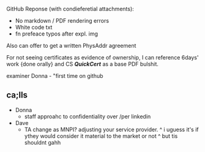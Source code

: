 GitHub Reponse (with condieferetial attachments):

- No markdown / PDF rendering errors
- White code txt
- fn prefeace typos after expl. img

Also can offer to get a written PhysAddr agreement

For not seeing certificates as evidence of ownership, I can reference 6days' work {done orally} and CS _**QuickCert**_ as a base PDF bulshit.

examiner Donna - "first time on github

## ca;lls

- Donna
  - staff approahc to confidentiality over /per linkedin 
- Dave
  - TA change as MNPI? adjusting your service provider.
      ^ i uguess it's if ythey would consider it material to the market or not 
                   ^ but tis shouldnt gahh
